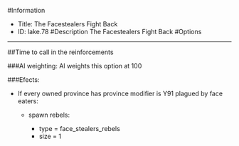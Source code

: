 #Information
 - Title: The Facestealers Fight Back
 - ID: lake.78
#Description
The Facestealers Fight Back
#Options

___
##Time to call in the reinforcements

###AI weighting:
AI weights this option at 100


###Efects:<ul><li>If every owned province has province modifier is Y91 plagued by face eaters:</li><ul><li>spawn rebels:</li><ul><li>type = face_stealers_rebels</li><li>size = 1</li></ul></ul></ul>
